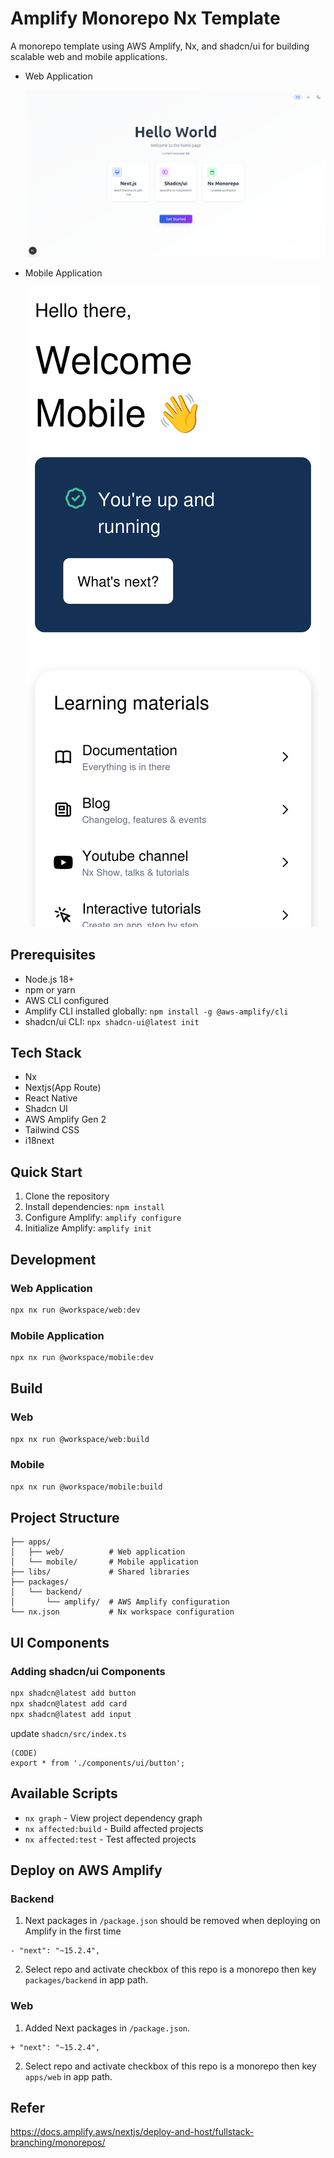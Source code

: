 # Amplify Monorepo Nx Template

A monorepo template using AWS Amplify, Nx, and shadcn/ui for building scalable web and mobile applications.

- Web Application

  ![Sample Page Screenshot](docs/sample.png)

- Mobile Application

  ![Sample Mobile Screenshot](docs/sample_mobile.png)

## Prerequisites

- Node.js 18+
- npm or yarn
- AWS CLI configured
- Amplify CLI installed globally: `npm install -g @aws-amplify/cli`
- shadcn/ui CLI: `npx shadcn-ui@latest init`

## Tech Stack

- Nx
- Nextjs(App Route)
- React Native
- Shadcn UI
- AWS Amplify Gen 2
- Tailwind CSS
- i18next

## Quick Start

1. Clone the repository
2. Install dependencies: `npm install`
3. Configure Amplify: `amplify configure`
4. Initialize Amplify: `amplify init`

## Development

### Web Application

```bash
npx nx run @workspace/web:dev
```

### Mobile Application

```bash
npx nx run @workspace/mobile:dev
```

## Build

### Web

```bash
npx nx run @workspace/web:build
```

### Mobile

```bash
npx nx run @workspace/mobile:build
```

## Project Structure

```
├── apps/
│   ├── web/          # Web application
│   └── mobile/       # Mobile application
├── libs/             # Shared libraries
├── packages/
│   └── backend/
│       └── amplify/  # AWS Amplify configuration
└── nx.json           # Nx workspace configuration
```

## UI Components

### Adding shadcn/ui Components

```bash
npx shadcn@latest add button
npx shadcn@latest add card
npx shadcn@latest add input
```

update `shadcn/src/index.ts`

```
(CODE)
export * from './components/ui/button';
```

## Available Scripts

- `nx graph` - View project dependency graph
- `nx affected:build` - Build affected projects
- `nx affected:test` - Test affected projects

## Deploy on AWS Amplify

### Backend

1. Next packages in `/package.json` should be removed when deploying on Amplify in the first time

```
- "next": "~15.2.4",
```

2. Select repo and activate checkbox of this repo is a monorepo then key `packages/backend` in app path.

### Web

1. Added Next packages in `/package.json`.

```
+ "next": "~15.2.4",
```

2. Select repo and activate checkbox of this repo is a monorepo then key `apps/web` in app path.

## Refer

https://docs.amplify.aws/nextjs/deploy-and-host/fullstack-branching/monorepos/
